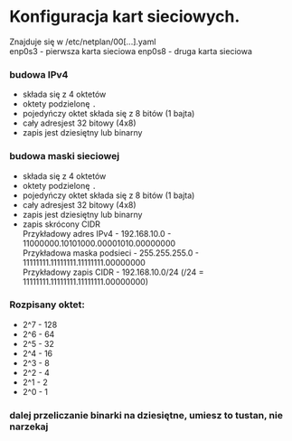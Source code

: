 # Konfiguracja kart sieciowych.
Znajduje się w /etc/netplan/00[...].yaml  
enp0s3 - pierwsza karta sieciowa
enp0s8 - druga karta sieciowa
### budowa IPv4
- składa się z 4 oktetów
- oktety podzielonę `.`
- pojedyńczy oktet składa się z 8 bitów (1 bajta)
- cały adresjest 32 bitowy (4x8)
- zapis jest dziesiętny lub binarny
### budowa maski sieciowej
- składa się z 4 oktetów
- oktety podzielonę `.`
- pojedyńczy oktet składa się z 8 bitów (1 bajta)
- cały adresjest 32 bitowy (4x8)
- zapis jest dziesiętny lub binarny
- zapis skrócony CIDR   
Przykładowy adres IPv4 - 192.168.10.0 - 11000000.10101000.00001010.00000000  
Przykładowa maska podsieci - 255.255.255.0 - 11111111.11111111.11111111.00000000  
Przykładowy zapis CIDR - 192.168.10.0/24  (/24 = 11111111.11111111.11111111.00000000)
### Rozpisany oktet:
- 2^7 - 128
- 2^6 - 64
- 2^5 - 32
- 2^4 - 16
- 2^3 - 8
- 2^2 - 4
- 2^1 - 2
- 2^0 - 1
### dalej przeliczanie binarki na dziesiętne, umiesz to tustan, nie narzekaj
